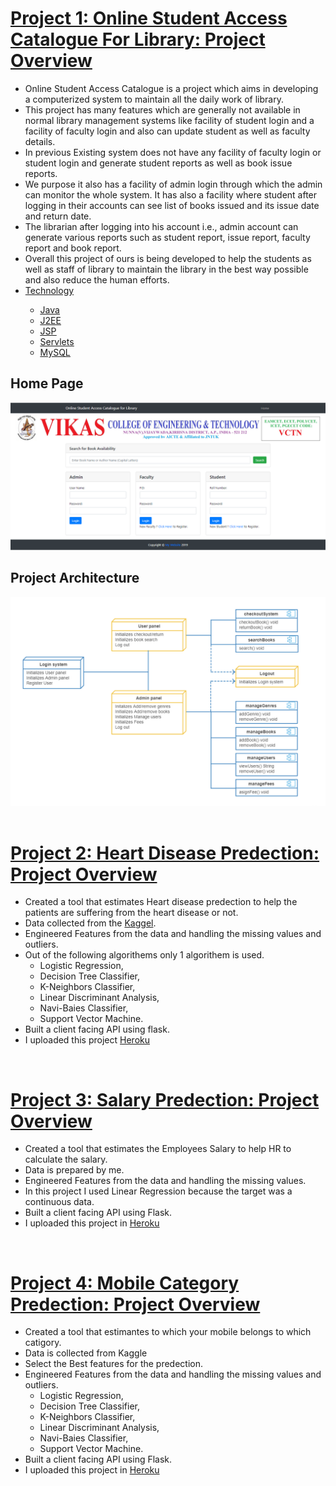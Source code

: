 # [Project 1: Online Student Access Catalogue For Library: Project Overview](https://github.com/SivaRamiReddyModugula/Online-Student-Access-Catalogue-For-Library)
- Online Student Access Catalogue is a project which aims in developing a computerized system to maintain all the daily work of library. 
- This project has many features which are generally not available in normal library management systems like facility of student login and a facility of faculty login and also can update student as well as faculty details. 
- In previous Existing system does not have any facility of faculty login or student login and generate student reports as well as book issue reports.
- We purpose it also has a facility of admin login through which the admin can monitor the whole system. It has also a facility where student after logging in their accounts can see list of books issued and its issue date and return date. 
- The librarian after logging into his account i.e., admin account can generate various reports such as student report, issue report, faculty report and book report. 
- Overall this project of ours is being developed to help the students as well as staff of library to maintain the library in the best way possible and also reduce the human efforts.   
- <ins>Technology<ins>
  - Java
  - J2EE
  - JSP
  - Servlets
  - MySQL  
## Home Page
 ![Home Page](/images/Home.PNG)
## Project Architecture  
 ![This Project Architecture](/images/Architecture.png)  
<br/>

# [Project 2: Heart Disease Predection: Project Overview](https://github.com/SivaRamiReddyModugula/heart_disease_predection)
- Created a tool that estimates Heart disease predection  to help the patients are suffering from the heart disease or not.
- Data collected from the [Kaggel](https://www.kaggle.com/ronitf/heart-disease-uci).  
- Engineered Features from the data and handling the missing values and outliers.  
- Out of the following algorithems only 1 algorithem is used.
  - Logistic Regression, 
  - Decision Tree Classifier, 
  - K-Neighbors Classifier, 
  - Linear Discriminant Analysis, 
  - Navi-Baies Classifier, 
  - Support Vector Machine.  
- Built a client facing API using flask.
- I uploaded this project [Heroku](https://heart-disease-pediction-api.herokuapp.com/)  
<br/>

# [Project 3: Salary Predection: Project Overview](https://github.com/SivaRamiReddyModugula/Salary-Predection)
- Created a tool that estimates the Employees Salary to help HR to calculate the salary.
- Data is prepared by me.
- Engineered Features from the data and handling the missing values.
- In this project I used Linear Regression because the target was a continuous data.
- Built a client facing API using Flask.
- I uploaded this project in [Heroku](https://salary-predection-api.herokuapp.com/)  
<br/>

# [Project 4: Mobile Category Predection: Project Overview](https://github.com/SivaRamiReddyModugula/Mobile-Category-Predection)
- Created a tool that estimantes to which your mobile belongs to which catigory.
- Data is collected from Kaggle
- Select the Best features for the predection.
- Engineered Features from the data and handling the missing values and outliers.
  - Logistic Regression,
  - Decision Tree Classifier,
  - K-Neighbors Classifier,
  - Linear Discriminant Analysis,
  - Navi-Baies Classifier,
  - Support Vector Machine. 
- Built a client facing API using Flask.
- I uploaded this project in [Heroku](https://mobile-category-predection-api.herokuapp.com/)  
